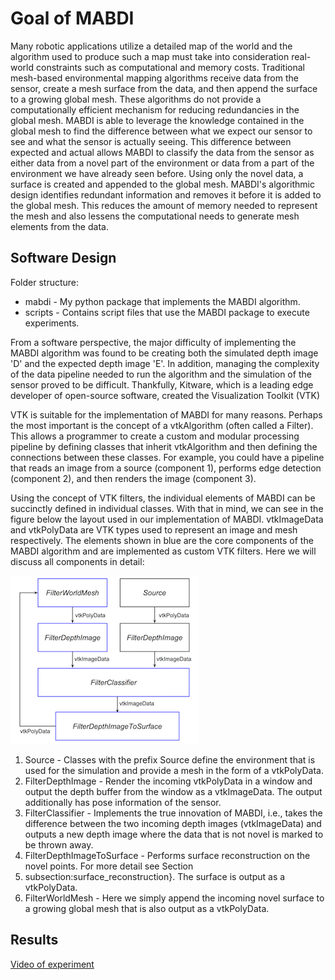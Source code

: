 # Goal of MABDI

Many robotic applications utilize a detailed map of the world and the
algorithm used to produce such a map must take into consideration real-world
constraints such as computational and memory costs. Traditional mesh-based
environmental mapping algorithms receive data from the sensor, create a mesh
surface from the data, and then append the surface to a growing global mesh.
These algorithms do not provide a computationally efficient mechanism for
reducing redundancies in the global mesh. MABDI is able to leverage the
knowledge contained in the global mesh to find the difference between what we
expect our sensor to see and what the sensor is actually seeing. This
difference between expected and actual allows MABDI to classify the data from
the sensor as either data from a novel part of the environment or data from a
part of the environment we have already seen before. Using only the novel
data, a surface is created and appended to the global mesh. MABDI's
algorithmic design identifies redundant information and removes it
before it is added to the global mesh. This reduces the amount of
memory needed to represent the mesh and also lessens the computational needs
to generate mesh elements from the data.

## Software Design

Folder structure:
* mabdi - My python package that implements the MABDI algorithm.
* scripts - Contains script files that use the MABDI package to execute experiments.

From a software perspective, the major difficulty of implementing the MABDI
algorithm was found to be creating both the simulated depth image 'D' and the
expected depth image 'E'. In addition, managing the complexity of the data
pipeline needed to run the algorithm and the simulation of the sensor proved to
be difficult. Thankfully, Kitware, which is a leading edge developer of
open-source software, created the Visualization Toolkit (VTK)

VTK is suitable for the implementation of MABDI for many reasons. Perhaps
the most important is the concept of a vtkAlgorithm (often called a Filter).
This allows a programmer to create a custom and modular processing pipeline by
defining classes that inherit vtkAlgorithm and then defining the connections
between these classes. For example, you could have a pipeline that reads an
image from a source (component 1), performs edge detection (component 2), and
then renders the image (component 3).

Using the concept of VTK filters, the individual elements of MABDI can be
succinctly defined in individual classes. With that in mind, we can see in the
figure below the layout used in our implementation of MABDI. vtkImageData and
vtkPolyData are VTK types used to represent an image and mesh respectively. The
elements shown in blue are the core components of the MABDI algorithm and are
implemented as custom VTK filters. Here we will discuss all components in
detail:

![Software Diagram](software_diagram.png)

1. Source - Classes with the prefix Source define the
environment that is used for the simulation and provide a mesh in the form
of a vtkPolyData.
2. FilterDepthImage - Render the incoming vtkPolyData in a
window and output the depth buffer from the window as a vtkImageData. The
output additionally has pose information of the sensor.
3. FilterClassifier - Implements the true innovation of MABDI,
i.e., takes the difference between the two incoming depth images
(vtkImageData) and outputs a new depth image where the data that is not
novel is marked to be thrown away.
4. FilterDepthImageToSurface - Performs surface reconstruction
on the novel points. For more detail see Section
5. subsection:surface_reconstruction}. The surface is output as a
vtkPolyData.
6. FilterWorldMesh - Here we simply append the incoming novel
surface to a growing global mesh that is also output as a vtkPolyData.

## Results

[Video of experiment](https://www.youtube.com/watch?v=SFv2fov3yM0)

